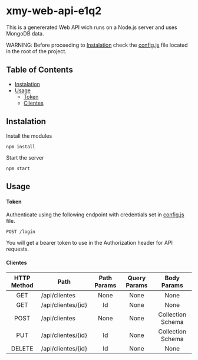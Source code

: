 # xmy-web-api-e1q2
 This is a genererated Web API wich runs on a Node.js server and uses MongoDB data.

 WARNING: Before proceeding to [Instalation](#Instalation) check the [config.js](config.js) file located in the root of the project.

 ## Table of Contents
 * [Instalation](#Instalation)
 * [Usage](#Usage)
	 * [Token](#Token)
	 * [Clientes](#Clientes)

 ## Instalation
 Install the modules
 ```
 npm install
 ```
 Start the server
 ```
 npm start
 ```

 ## Usage

 #### Token
 Authenticate using the following endpoint with credentials set in [config.js](config.js) file.
 ``` 
 POST /login 
 ```
 You will get a bearer token to use in the Authorization header for API requests.
 
 #### Clientes
 |HTTP Method|Path | Path Params | Query Params | Body Params |
 |:-------------:|-------------|:-------------:|:-------------:|:-----:|
 |GET| /api/clientes|None|None|None|
 |GET| /api/clientes/{id}|Id|None|None|
 |POST| /api/clientes|None|None|Collection Schema|
 |PUT| /api/clientes/{id}|Id|None|Collection Schema|
 |DELETE| /api/clientes/{id}|Id|None|None|